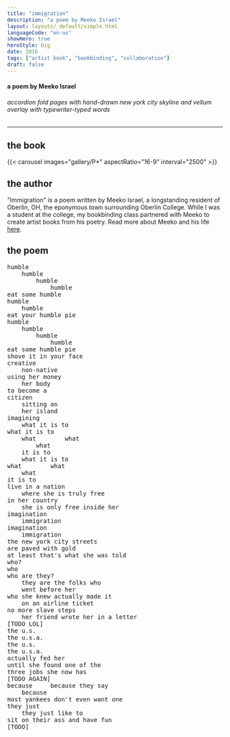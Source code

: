 ```yaml
---
title: "immigration"
description: "a poem by Meeko Israel"
layout: layouts/_default/simple.html
languageCode: "en-us"
showHero: true
heroStyle: big
date: 2016
tags: ["artist book", "bookbinding", "collaboration"]
draft: false
---
```

#### a poem by Meeko Israel
###### accordion fold pages with hand-drawn new york city skyline and vellum overlay with typewriter-typed words
---
## the book
{{< carousel images="gallery/P*" aspectRatio="16-9" interval="2500" >}}

## the author

"Immigration" is a poem written by Meeko Israel, a longstanding resident of Oberlin, OH, the eponymous town surrounding Oberlin College. While I was a student at the college, my bookbinding class partnered with Meeko to create artist books from his poetry. Read more about Meeko and his life <a href="https://oberlinreview.org/22407/news/remembering-jeffery-joseph-horton-meeko-israel/">here</a>.

## the poem

<pre>
humble
	humble
		humble
			humble
eat some humble
humble
	humble
eat your humble pie
humble
	humble
		humble
			humble
eat some humble pie
shove it in your face
creative
	non-native
using her money
	her body
to become a
citizen
	sitting on
	her island
imagining
	what it is to
what it is to
	what		what
		what
	it is to
	what it is to
what		what
	what
it is to
live in a nation
	where she is truly free
in her country
	she is only free inside her
imagination
	immigration
imagination
	immigration
the new york city streets
are paved with gold
at least that's what she was told
who?
who
who are they?
	they are the folks who
	went before her
who she knew actually made it
	on an airline ticket
no more slave steps
	her friend wrote her in a letter
[TODO LOL]
the u.s.
the u.s.a.
the u.s.
the u.s.a.
actually fed her
until she found one of the
three jobs she now has
[TODO AGAIN]
because		because they say
	because
most yankees don't even want one
they just
	they just like to
sit on their ass and have fun
[TODO]
</pre>

